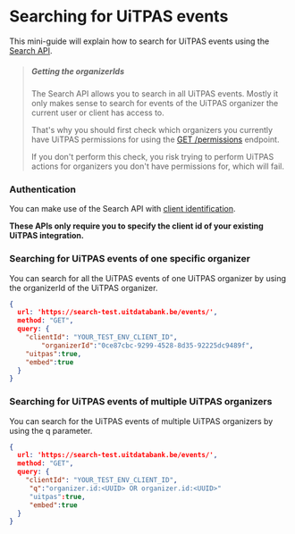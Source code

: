 # Searching for UiTPAS events

This mini-guide will explain how to search for UiTPAS events using the [Search API](https://documentatie.uitdatabank.be/content/search_api_3/latest/searching.html).

> ##### Getting the organizerIds
>
> The Search API allows you to search in all UiTPAS events.
> Mostly it only makes sense to search for events of the UiTPAS organizer the current user or client has access to.
>
> That's why you should first check which organizers you currently have UiTPAS permissions for using the [GET /permissions](https://docs.publiq.be/docs/uitpas/b3A6NDM0MjM5NzY-get-permissions) endpoint.
>
> If you don't perform this check, you risk trying to perform UiTPAS actions for organizers you don't have permissions for, which will fail.

### Authentication

You can make use of the Search API with [client identification](https://docs.publiq.be/docs/authentication/ZG9jOjExODE5NDY5-client-identification).

**These APIs only require you to specify the client id of your existing UiTPAS integration.**

### Searching for UiTPAS events of one specific organizer

You can search for all the UiTPAS events of one UiTPAS organizer by using the organizerId of the UiTPAS organizer.

```json http
{
  url: 'https://search-test.uitdatabank.be/events/',
  method: "GET",
  query: {
    "clientId": "YOUR_TEST_ENV_CLIENT_ID",
        "organizerId":"0ce87cbc-9299-4528-8d35-92225dc9489f",
    "uitpas":true,
    "embed":true
  }
}
```

### Searching for UiTPAS events of multiple UiTPAS organizers

You can search for the UiTPAS events of multiple UiTPAS organizers by using the q parameter.

```json http
{
  url: 'https://search-test.uitdatabank.be/events/',
  method: "GET",
  query: {
    "clientId": "YOUR_TEST_ENV_CLIENT_ID",
     "q":"organizer.id:<UUID> OR organizer.id:<UUID>"
     "uitpas":true,
     "embed":true
  }
}
```
